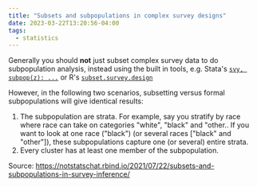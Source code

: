 ```yaml
---
title: "Subsets and subpopulations in complex survey designs"
date: 2023-03-22T13:20:56-04:00
tags:
  - statistics
---
```


Generally you should **not** just subset complex survey data to do subpopulation
analysis, instead using the built in tools, e.g. Stata's [`svy, subpop(z):
...`](https://www.stata.com/manuals/svysubpopulationestimation.pdf) or R's
[`subset.survey.design`](https://www.rdocumentation.org/packages/survey/versions/4.1-1/topics/subset.survey.design)

However, in the following two scenarios, subsetting versus formal subpopulations will give identical results:

1. The subpopulation are strata. For example, say you stratify by race where
   race can take on categories "white", "black" and "other.. If you want to look
   at one race ("black") (or several races ["black" and "other"]), these
   subpopulations capture one (or several) entire strata.
2. Every cluster has at least one member of the subpopulation.

Source: https://notstatschat.rbind.io/2021/07/22/subsets-and-subpopulations-in-survey-inference/
